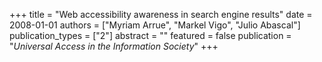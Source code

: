 +++
title = "Web accessibility awareness in search engine results"
date = 2008-01-01
authors = ["Myriam Arrue", "Markel Vigo", "Julio Abascal"]
publication_types = ["2"]
abstract = ""
featured = false
publication = "*Universal Access in the Information Society*"
+++

